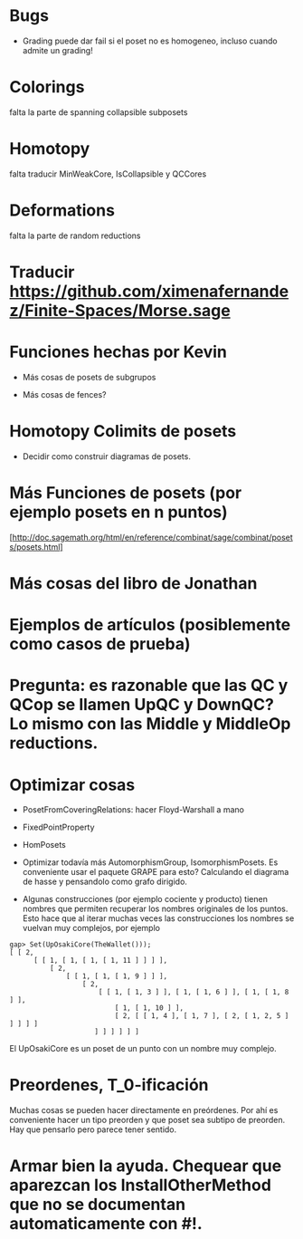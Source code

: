 # Bugs

* Grading puede dar fail si el poset no es homogeneo, incluso cuando admite un grading!


# Colorings

falta la parte de spanning collapsible subposets

# Homotopy 

falta traducir MinWeakCore, IsCollapsible y QCCores

# Deformations

falta la parte de random reductions

# Traducir https://github.com/ximenafernandez/Finite-Spaces/Morse.sage

# Funciones hechas por Kevin

* Más cosas de posets de subgrupos

* Más cosas de fences?

# Homotopy Colimits de posets

* Decidir como construir diagramas de posets.

# Más Funciones de posets (por ejemplo posets en n puntos)
[http://doc.sagemath.org/html/en/reference/combinat/sage/combinat/posets/posets.html]

# Más cosas del libro de Jonathan

# Ejemplos de artículos (posiblemente como casos de prueba)

# Pregunta: es razonable que las QC y QCop se llamen UpQC y DownQC? Lo mismo con las Middle y MiddleOp reductions.

# Optimizar cosas

* PosetFromCoveringRelations: hacer Floyd-Warshall a mano

* FixedPointProperty

* HomPosets

* Optimizar todavía más AutomorphismGroup, IsomorphismPosets. Es conveniente usar el paquete GRAPE para esto? Calculando el diagrama de hasse y pensandolo como grafo dirigido.

* Algunas construcciones (por ejemplo cociente y producto) tienen nombres que permiten recuperar los nombres originales de los puntos.
Esto hace que al iterar muchas veces las construcciones los nombres se vuelvan muy complejos, por ejemplo
```
gap> Set(UpOsakiCore(TheWallet()));
[ [ 2, 
      [ [ 1, [ 1, [ 1, [ 1, 11 ] ] ] ], 
          [ 2, 
              [ [ 1, [ 1, [ 1, 9 ] ] ], 
                  [ 2, 
                      [ [ 1, [ 1, 3 ] ], [ 1, [ 1, 6 ] ], [ 1, [ 1, 8 ] ], 
                          [ 1, [ 1, 10 ] ], 
                          [ 2, [ [ 1, 4 ], [ 1, 7 ], [ 2, [ 1, 2, 5 ] ] ] ] ] 
                     ] ] ] ] ] ]
```
El UpOsakiCore es un poset de un punto con un nombre muy complejo.

# Preordenes, T_0-ificación

Muchas cosas se pueden hacer directamente en preórdenes. Por ahí es conveniente hacer un tipo preorden y que poset sea subtipo de preorden. Hay que pensarlo pero parece tener sentido.


# Armar bien la ayuda. Chequear que aparezcan los InstallOtherMethod que no se documentan automaticamente con #!.
